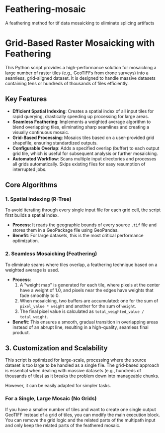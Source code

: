 # Feathering-mosaic
A feathering method for tif data mosaicking to eliminate splicing artifacts
# Grid-Based Raster Mosaicking with Feathering

This Python script provides a high-performance solution for mosaicking a large number of raster tiles (e.g., GeoTIFFs from drone surveys) into a seamless, grid-aligned dataset. It is designed to handle massive datasets containing tens or hundreds of thousands of files efficiently.

## Key Features

-   **Efficient Spatial Indexing**: Creates a spatial index of all input tiles for rapid querying, drastically speeding up processing for large areas.
-   **Seamless Feathering**: Implements a weighted average algorithm to blend overlapping tiles, eliminating sharp seamlines and creating a visually continuous mosaic.
-   **Grid-Based Processing**: Mosaics tiles based on a user-provided grid shapefile, ensuring standardized outputs.
-   **Configurable Overlap**: Adds a specified overlap (buffer) to each output grid tile, which is useful for subsequent analysis or further mosaicking.
-   **Automated Workflow**: Scans multiple input directories and processes all grids automatically. Skips existing files for easy resumption of interrupted jobs.

## Core Algorithms

### 1. Spatial Indexing (R-Tree)

To avoid iterating through every single input file for each grid cell, the script first builds a spatial index.

-   **Process**: It reads the geographic bounds of every source `.tif` file and stores them in a GeoPackage file using GeoPandas.
-   **Benefit**: For large datasets, this is the most critical performance optimization.

### 2. Seamless Mosaicking (Feathering)

To eliminate seams where tiles overlap, a feathering technique based on a weighted average is used.

-   **Process**:
    1.  A "weight map" is generated for each tile, where pixels at the center have a weight of 1.0, and pixels near the edges have weights that fade smoothly to 0.
    2.  When mosaicking, two buffers are accumulated: one for the sum of `pixel_value * weight` and another for the sum of `weight`.
    3.  The final pixel value is calculated as `total_weighted_value / total_weight`.
-   **Benefit**: This ensures a smooth, gradual transition in overlapping areas instead of an abrupt line, resulting in a high-quality, seamless final product.

## 3. Customization and Scalability

This script is optimized for large-scale, processing where the source dataset is too large to be handled as a single file. The grid-based approach is essential when dealing with massive datasets (e.g., hundreds of thousands of tiles) as it breaks the problem down into manageable chunks.

However, it can be easily adapted for simpler tasks.

### For a Single, Large Mosaic (No Grids)

If you have a smaller number of tiles and want to create one single output GeoTIFF instead of a grid of tiles, you can modify the main execution block. You can remove the grid logic and the related parts of the multipath input and only keep the related parts of the feathered mosaic.
